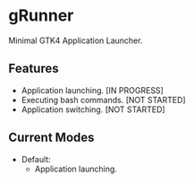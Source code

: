 # gRunner
Minimal GTK4 Application Launcher.

## Features
- Application launching. [IN PROGRESS] 
- Executing bash commands. [NOT STARTED] 
- Application switching. [NOT STARTED]

## Current Modes 
- Default:
  - Application launching.

